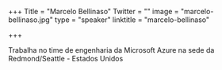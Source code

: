 +++
Title = "Marcelo Bellinaso"
Twitter = ""
image = "marcelo-bellinaso.jpg"
type = "speaker"
linktitle = "marcelo-bellinaso"

+++

Trabalha no time de engenharia da Microsoft Azure na sede da Redmond/Seattle - Estados Unidos
